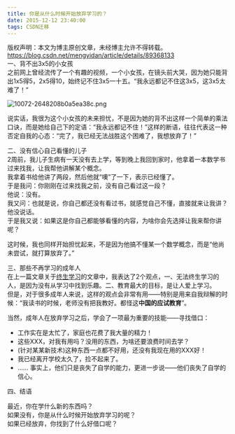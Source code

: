```yaml
---
title: 你是从什么时候开始放弃学习的？
date: 2015-12-12 23:40:00
tags: CSDN迁移
---
```

 版权声明：本文为博主原创文章，未经博主允许不得转载。 https://blog.csdn.net/mengyidan/article/details/89368133   
   一、背不出3x5的小女孩  
 之前网上曾经流传了一个有趣的视频，一个小女孩，在镜头前大哭，因为她只能背出1x5得5，2x5得10，始终记不住3x5一十五。“我永远都记不住这3x5，这3x5太难了！”

   
![10072-2648208b0a5ea38c.png](https://upload-images.jianshu.io/upload_images/10072-2648208b0a5ea38c.png)  
   
   
   
 说实话，我很为这个小女孩的未来担忧，不是因为她的背不出这样一个简单的乘法口诀，而是她给自己下的定语：“我永远都记不住！”这样的断语，往往代表这一种否定自我的心态：“完了，我已经无法战胜这个困难了，我想放弃了！”

 二、没有信心自己看懂的儿子  
 2周前，我儿子生病有一天没有去上学，等到晚上我回到家时，他拿着一本数学书过来找我，让我帮他讲解某个概念。  
 我拿着书给他讲了两段，然后他就“噢”了一下，表示已经懂了。  
 于是我问：你刚刚在过来找我之前，没有自己看过这一段？  
 他说：没有。  
 我又问：也就是说，你自己都还没有看过书，就感觉自己不懂，直接就来让我讲？  
 他没说话。  
 于是我又说：如果这是你自己都能够看懂的内容，为啥你会先选择让我来帮你讲呢？

 这时候，我也同样开始担忧起来，不是因为他搞不懂某一个数学概念，而是“他尚未尝试，就打算放弃了。”

 三、那些不再学习的成年人  
 在上一篇文章关于[终生学习](https://www.jianshu.com/p/b0486d2c3cdb)的文章中，我表达了2个观点，一、无法终生学习的人，是因为没有从学习中找到乐趣。二、教育最大的目标，是让人爱上学习。  
 但是，对于很多成年人来说，这样的观点会非常有用——特别是用来自我辩解的时候：“我读书的时候，老师没有把我教好。都怪这**中国的应试教育**”。

 当然，成年人在放弃学习之后，学会了一项最为重要的技能——寻找借口：

 
  * 工作实在是太忙了，家庭也花费了我大量的精力！ 
  * 这些XXX，对我有用吗？没用的东西，为啥还要浪费时间去学？ 
  * (针对某某新技术)这种东西一点都不好用，还没有我现在用的XXX好！ 
  * 我已经离开学校太久了，捡不起来了。 
  * ...... 事实上，他们只是丧失了自学的能力，更进一步说——他们丧失了自学的信心。

 四、结语

 最近，你在学什么新的东西吗？  
 如果没有，你是从什么时候开始放弃学习的呢？  
 如果已经放弃，你找到了什么好借口呢？

   
   
 